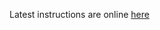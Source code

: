 Latest instructions are online [here](https://drive.google.com/open?id=1E93vjoqtXbQIGnBLcJbi5-t7zMwiYpplpu5bF33fX4w)
